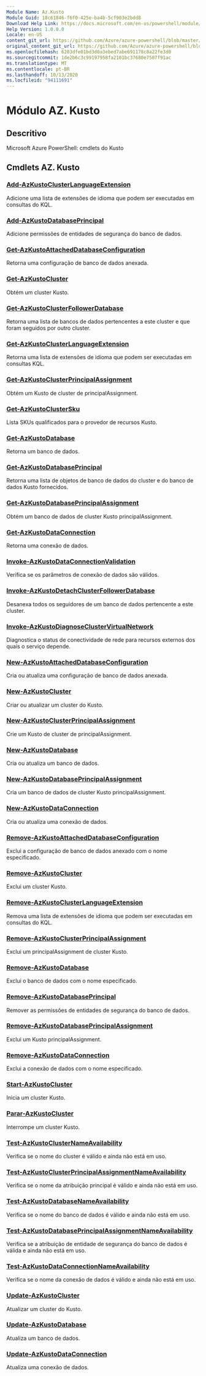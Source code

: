 ```yaml
---
Module Name: Az.Kusto
Module Guid: 18c61846-f6f0-425e-ba4b-5cf903e2bdd8
Download Help Link: https://docs.microsoft.com/en-us/powershell/module/az.kusto
Help Version: 1.0.0.0
Locale: en-US
content_git_url: https://github.com/Azure/azure-powershell/blob/master/src/Kusto/help/Az.Kusto.md
original_content_git_url: https://github.com/Azure/azure-powershell/blob/master/src/Kusto/help/Az.Kusto.md
ms.openlocfilehash: 6203dfe01bd3d0a3ebed7abe691178c8a22fe3d0
ms.sourcegitcommit: 1de2b6c3c99197958fa2101bc37680e7507f91ac
ms.translationtype: MT
ms.contentlocale: pt-BR
ms.lasthandoff: 10/13/2020
ms.locfileid: "94111691"
---
```

# Módulo AZ. Kusto
## Descritivo
Microsoft Azure PowerShell: cmdlets do Kusto

## Cmdlets AZ. Kusto
### [Add-AzKustoClusterLanguageExtension](Add-AzKustoClusterLanguageExtension.md)
Adicione uma lista de extensões de idioma que podem ser executadas em consultas do KQL.

### [Add-AzKustoDatabasePrincipal](Add-AzKustoDatabasePrincipal.md)
Adicione permissões de entidades de segurança do banco de dados.

### [Get-AzKustoAttachedDatabaseConfiguration](Get-AzKustoAttachedDatabaseConfiguration.md)
Retorna uma configuração de banco de dados anexada.

### [Get-AzKustoCluster](Get-AzKustoCluster.md)
Obtém um cluster Kusto.

### [Get-AzKustoClusterFollowerDatabase](Get-AzKustoClusterFollowerDatabase.md)
Retorna uma lista de bancos de dados pertencentes a este cluster e que foram seguidos por outro cluster.

### [Get-AzKustoClusterLanguageExtension](Get-AzKustoClusterLanguageExtension.md)
Retorna uma lista de extensões de idioma que podem ser executadas em consultas KQL.

### [Get-AzKustoClusterPrincipalAssignment](Get-AzKustoClusterPrincipalAssignment.md)
Obtém um Kusto de cluster de principalAssignment.

### [Get-AzKustoClusterSku](Get-AzKustoClusterSku.md)
Lista SKUs qualificados para o provedor de recursos Kusto.

### [Get-AzKustoDatabase](Get-AzKustoDatabase.md)
Retorna um banco de dados.

### [Get-AzKustoDatabasePrincipal](Get-AzKustoDatabasePrincipal.md)
Retorna uma lista de objetos de banco de dados do cluster e do banco de dados Kusto fornecidos.

### [Get-AzKustoDatabasePrincipalAssignment](Get-AzKustoDatabasePrincipalAssignment.md)
Obtém um banco de dados de cluster Kusto principalAssignment.

### [Get-AzKustoDataConnection](Get-AzKustoDataConnection.md)
Retorna uma conexão de dados.

### [Invoke-AzKustoDataConnectionValidation](Invoke-AzKustoDataConnectionValidation.md)
Verifica se os parâmetros de conexão de dados são válidos.

### [Invoke-AzKustoDetachClusterFollowerDatabase](Invoke-AzKustoDetachClusterFollowerDatabase.md)
Desanexa todos os seguidores de um banco de dados pertencente a este cluster.

### [Invoke-AzKustoDiagnoseClusterVirtualNetwork](Invoke-AzKustoDiagnoseClusterVirtualNetwork.md)
Diagnostica o status de conectividade de rede para recursos externos dos quais o serviço depende.

### [New-AzKustoAttachedDatabaseConfiguration](New-AzKustoAttachedDatabaseConfiguration.md)
Cria ou atualiza uma configuração de banco de dados anexada.

### [New-AzKustoCluster](New-AzKustoCluster.md)
Criar ou atualizar um cluster do Kusto.

### [New-AzKustoClusterPrincipalAssignment](New-AzKustoClusterPrincipalAssignment.md)
Crie um Kusto de cluster de principalAssignment.

### [New-AzKustoDatabase](New-AzKustoDatabase.md)
Cria ou atualiza um banco de dados.

### [New-AzKustoDatabasePrincipalAssignment](New-AzKustoDatabasePrincipalAssignment.md)
Cria um banco de dados de cluster Kusto principalAssignment.

### [New-AzKustoDataConnection](New-AzKustoDataConnection.md)
Cria ou atualiza uma conexão de dados.

### [Remove-AzKustoAttachedDatabaseConfiguration](Remove-AzKustoAttachedDatabaseConfiguration.md)
Exclui a configuração de banco de dados anexado com o nome especificado.

### [Remove-AzKustoCluster](Remove-AzKustoCluster.md)
Exclui um cluster Kusto.

### [Remove-AzKustoClusterLanguageExtension](Remove-AzKustoClusterLanguageExtension.md)
Remova uma lista de extensões de idioma que podem ser executadas em consultas do KQL.

### [Remove-AzKustoClusterPrincipalAssignment](Remove-AzKustoClusterPrincipalAssignment.md)
Exclui um principalAssignment de cluster Kusto.

### [Remove-AzKustoDatabase](Remove-AzKustoDatabase.md)
Exclui o banco de dados com o nome especificado.

### [Remove-AzKustoDatabasePrincipal](Remove-AzKustoDatabasePrincipal.md)
Remover as permissões de entidades de segurança do banco de dados.

### [Remove-AzKustoDatabasePrincipalAssignment](Remove-AzKustoDatabasePrincipalAssignment.md)
Exclui um Kusto principalAssignment.

### [Remove-AzKustoDataConnection](Remove-AzKustoDataConnection.md)
Exclui a conexão de dados com o nome especificado.

### [Start-AzKustoCluster](Start-AzKustoCluster.md)
Inicia um cluster Kusto.

### [Parar-AzKustoCluster](Stop-AzKustoCluster.md)
Interrompe um cluster Kusto.

### [Test-AzKustoClusterNameAvailability](Test-AzKustoClusterNameAvailability.md)
Verifica se o nome do cluster é válido e ainda não está em uso.

### [Test-AzKustoClusterPrincipalAssignmentNameAvailability](Test-AzKustoClusterPrincipalAssignmentNameAvailability.md)
Verifica se o nome da atribuição principal é válido e ainda não está em uso.

### [Test-AzKustoDatabaseNameAvailability](Test-AzKustoDatabaseNameAvailability.md)
Verifica se o nome do banco de dados é válido e ainda não está em uso.

### [Test-AzKustoDatabasePrincipalAssignmentNameAvailability](Test-AzKustoDatabasePrincipalAssignmentNameAvailability.md)
Verifica se a atribuição de entidade de segurança do banco de dados é válida e ainda não está em uso.

### [Test-AzKustoDataConnectionNameAvailability](Test-AzKustoDataConnectionNameAvailability.md)
Verifica se o nome da conexão de dados é válido e ainda não está em uso.

### [Update-AzKustoCluster](Update-AzKustoCluster.md)
Atualizar um cluster do Kusto.

### [Update-AzKustoDatabase](Update-AzKustoDatabase.md)
Atualiza um banco de dados.

### [Update-AzKustoDataConnection](Update-AzKustoDataConnection.md)
Atualiza uma conexão de dados.

